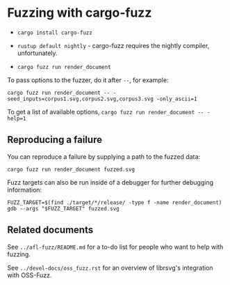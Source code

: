 Fuzzing with cargo-fuzz
=======================

* `cargo install cargo-fuzz`

* `rustup default nightly` - cargo-fuzz requires the nightly compiler, unfortunately.

* `cargo fuzz run render_document`

To pass options to the fuzzer, do it after `--`, for example:

```
cargo fuzz run render_document -- -seed_inputs=corpus1.svg,corpus2.svg,corpus3.svg -only_ascii=1
```

To get a list of available options, `cargo fuzz run render_document -- -help=1`


## Reproducing a failure
You can reproduce a failure by supplying a path to the fuzzed data:

`cargo fuzz run render_document fuzzed.svg`

Fuzz targets can also be run inside of a debugger for further debugging information:

```
FUZZ_TARGET=$(find ./target/*/release/ -type f -name render_document)
gdb --args "$FUZZ_TARGET" fuzzed.svg
```

## Related documents
See `../afl-fuzz/README.md` for a to-do list for people who want to help with fuzzing.

See `../devel-docs/oss_fuzz.rst` for an overview of librsvg's integration with OSS-Fuzz.
